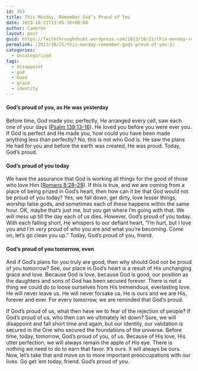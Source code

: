 ```yaml
---
id: 353
title: This Monday, Remember God’s Proud of You
date: 2013-10-21T13:05:36+00:00
author: Cameron
layout: post
guid: https://faiththroughdoubt.wordpress.com/2013/10/21/this-monday-remember-gods-proud-of-you/
permalink: /2013/10/21/this-monday-remember-gods-proud-of-you-2/
categories:
  - Uncategorized
tags:
  - disappoint
  - god
  - Good
  - grace
  - identity
---
```

<!-- instagram error: invalid instagram resource -->

#### God’s proud of you, as He was yesterday

Before time, God made you; perfectly, He arranged every cell, saw each one of your days (<a href="http://www.biblegateway.com/passage/?search=psalm%20139:13-16&version=ESV" target="_blank">Psalm 139:13–16</a>). He loved you before you were ever you. If God is perfect and He made you, how could you have been made anything less than perfectly? No, this is not who God is. He saw the plans He had for you and before the earth was created, He was proud. Today, God’s proud.

#### God’s proud of you today

We have the assurance that God is working all things for the good of those who love Him (<a href="http://www.biblegateway.com/passage/?search=romans%208:28-29&version=ESV" target="_blank">Romans 8:28–29</a>). If this is true, and we are coming from a place of being prized in God’s heart, then how can it be that God would not be proud of you today? Yes, we fall down, get dirty, love lesser things, worship false gods, and sometimes each of these happens within the same hour. OK, maybe that’s just me, but you get where I’m going with that. We will mess up till the day each of us dies. However, God’s proud of you today. With each falling short, He whispers to our defiant heart, “I’m hurt, but I love you and I’m very proud of who you are and what you’re becoming. Come on, let’s go clean you up.” Today, God’s proud of you, friend.

#### God’s proud of you tomorrow, even

And if God’s plans for you truly are good, then why should God not be proud of you tomorrow? See, our place in God’s heart is a result of His unchanging grace and love. Because God is love, because God is good, our position as the daughters and sons of God has been secured forever. There is not a thing we could do to loose ourselves from His tremendous, everlasting love. He will never leave us. He will never forsake us. He is ours and we are His, forever and ever. For every tomorrow, we are reminded that God’s proud.

If God’s proud of us, what then have we to fear of the rejection of people? If God’s proud of us, who then can we ultimately let down? Sure, we will disappoint and fall short time and again, but our identity, our validation is secured in the One who secured the foundations of the universe. Before time, today, tomorrow, God’s proud of you, of us. Because of His love, His utter perfection, we will always remain the apple of His eye. There is nothing we need to do to earn that favor. It’s ours. It will always be ours. Now, let’s take that and move on to more important preoccupations with our lives. Go get ’em today, friend. God’s proud of you.